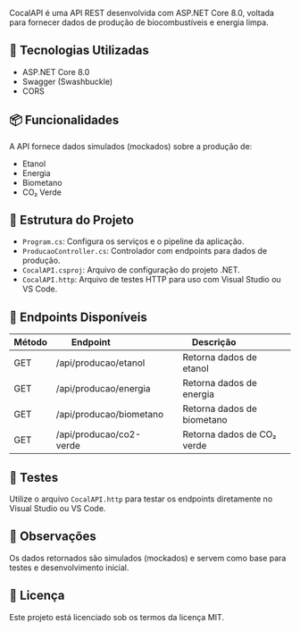 


CocalAPI é uma API REST desenvolvida com ASP.NET Core 8.0, voltada para fornecer dados de produção de biocombustíveis e energia limpa.

## 🚀 Tecnologias Utilizadas

- ASP.NET Core 8.0
- Swagger (Swashbuckle)
- CORS

## 📦 Funcionalidades

A API fornece dados simulados (mockados) sobre a produção de:

- Etanol
- Energia
- Biometano
- CO₂ Verde

## 📁 Estrutura do Projeto

- `Program.cs`: Configura os serviços e o pipeline da aplicação.
- `ProducaoController.cs`: Controlador com endpoints para dados de produção.
- `CocalAPI.csproj`: Arquivo de configuração do projeto .NET.
- `CocalAPI.http`: Arquivo de testes HTTP para uso com Visual Studio ou VS Code.

## 🔗 Endpoints Disponíveis

| Método | Endpoint                     | Descrição                  |
|--------|------------------------------|----------------------------|
| GET    | /api/producao/etanol        | Retorna dados de etanol    |
| GET    | /api/producao/energia       | Retorna dados de energia   |
| GET    | /api/producao/biometano     | Retorna dados de biometano |
| GET    | /api/producao/co2-verde     | Retorna dados de CO₂ verde |

## 🧪 Testes

Utilize o arquivo `CocalAPI.http` para testar os endpoints diretamente no Visual Studio ou VS Code.

## 📌 Observações

Os dados retornados são simulados (mockados) e servem como base para testes e desenvolvimento inicial.

## 📄 Licença

Este projeto está licenciado sob os termos da licença MIT.
